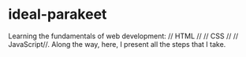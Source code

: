 # ideal-parakeet
Learning the fundamentals of web development:
 // HTML //
 // CSS //
 // JavaScript//.
Along the way, here, I present all the steps that I take.
